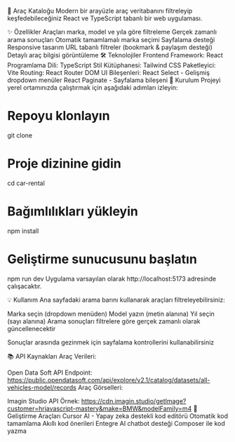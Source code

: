 🚗 Araç Kataloğu
Modern bir arayüzle araç veritabanını filtreleyip keşfedebileceğiniz React ve TypeScript tabanlı bir web uygulaması.

✨ Özellikler
Araçları marka, model ve yıla göre filtreleme
Gerçek zamanlı arama sonuçları
Otomatik tamamlamalı marka seçimi
Sayfalama desteği
Responsive tasarım
URL tabanlı filtreler (bookmark & paylaşım desteği)
Detaylı araç bilgisi görüntüleme
🛠️ Teknolojiler
Frontend Framework: React
Programlama Dili: TypeScript
Stil Kütüphanesi: Tailwind CSS
Paketleyici: Vite
Routing: React Router DOM
UI Bileşenleri:
React Select - Gelişmiş dropdown menüler
React Paginate - Sayfalama bileşeni
🚀 Kurulum
Projeyi yerel ortamınızda çalıştırmak için aşağıdaki adımları izleyin:

# Repoyu klonlayın
git clone <repo-url>

# Proje dizinine gidin
cd car-rental

# Bağımlılıkları yükleyin
npm install

# Geliştirme sunucusunu başlatın
npm run dev
Uygulama varsayılan olarak http://localhost:5173 adresinde çalışacaktır.

💡 Kullanım
Ana sayfadaki arama barını kullanarak araçları filtreleyebilirsiniz:

Marka seçin (dropdown menüden)
Model yazın (metin alanına)
Yıl seçin (sayı alanına)
Arama sonuçları filtrelere göre gerçek zamanlı olarak güncellenecektir

Sonuçlar arasında gezinmek için sayfalama kontrollerini kullanabilirsiniz

📚 API Kaynakları
Araç Verileri:

Open Data Soft API
Endpoint: https://public.opendatasoft.com/api/explore/v2.1/catalog/datasets/all-vehicles-model/records
Araç Görselleri:

Imagin Studio API
Örnek: https://cdn.imagin.studio/getImage?customer=hrjavascript-mastery&make=BMW&modelFamily=m4
🧠 Geliştirme Araçları
Cursor AI - Yapay zeka destekli kod editörü
Otomatik kod tamamlama
Akıllı kod önerileri
Entegre AI chatbot desteği
Composer ile kod yazma